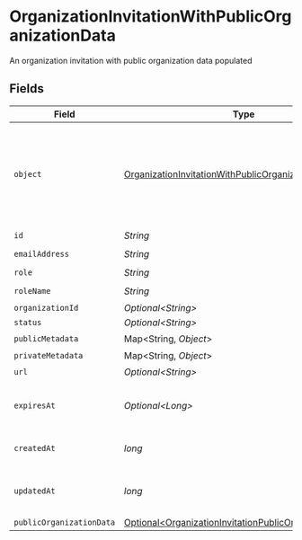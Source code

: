 # OrganizationInvitationWithPublicOrganizationData

An organization invitation with public organization data populated


## Fields

| Field                                                                                                                                       | Type                                                                                                                                        | Required                                                                                                                                    | Description                                                                                                                                 |
| ------------------------------------------------------------------------------------------------------------------------------------------- | ------------------------------------------------------------------------------------------------------------------------------------------- | ------------------------------------------------------------------------------------------------------------------------------------------- | ------------------------------------------------------------------------------------------------------------------------------------------- |
| `object`                                                                                                                                    | [OrganizationInvitationWithPublicOrganizationDataObject](../../models/components/OrganizationInvitationWithPublicOrganizationDataObject.md) | :heavy_check_mark:                                                                                                                          | String representing the object's type. Objects of the same type share the same value.<br/>                                                  |
| `id`                                                                                                                                        | *String*                                                                                                                                    | :heavy_check_mark:                                                                                                                          | N/A                                                                                                                                         |
| `emailAddress`                                                                                                                              | *String*                                                                                                                                    | :heavy_check_mark:                                                                                                                          | N/A                                                                                                                                         |
| `role`                                                                                                                                      | *String*                                                                                                                                    | :heavy_check_mark:                                                                                                                          | N/A                                                                                                                                         |
| `roleName`                                                                                                                                  | *String*                                                                                                                                    | :heavy_check_mark:                                                                                                                          | N/A                                                                                                                                         |
| `organizationId`                                                                                                                            | *Optional\<String>*                                                                                                                         | :heavy_minus_sign:                                                                                                                          | N/A                                                                                                                                         |
| `status`                                                                                                                                    | *Optional\<String>*                                                                                                                         | :heavy_minus_sign:                                                                                                                          | N/A                                                                                                                                         |
| `publicMetadata`                                                                                                                            | Map\<String, *Object*>                                                                                                                      | :heavy_check_mark:                                                                                                                          | N/A                                                                                                                                         |
| `privateMetadata`                                                                                                                           | Map\<String, *Object*>                                                                                                                      | :heavy_minus_sign:                                                                                                                          | N/A                                                                                                                                         |
| `url`                                                                                                                                       | *Optional\<String>*                                                                                                                         | :heavy_check_mark:                                                                                                                          | N/A                                                                                                                                         |
| `expiresAt`                                                                                                                                 | *Optional\<Long>*                                                                                                                           | :heavy_check_mark:                                                                                                                          | Unix timestamp of expiration.                                                                                                               |
| `createdAt`                                                                                                                                 | *long*                                                                                                                                      | :heavy_check_mark:                                                                                                                          | Unix timestamp of creation.                                                                                                                 |
| `updatedAt`                                                                                                                                 | *long*                                                                                                                                      | :heavy_check_mark:                                                                                                                          | Unix timestamp of last update.                                                                                                              |
| `publicOrganizationData`                                                                                                                    | [Optional\<OrganizationInvitationPublicOrganizationData>](../../models/components/OrganizationInvitationPublicOrganizationData.md)          | :heavy_minus_sign:                                                                                                                          | N/A                                                                                                                                         |